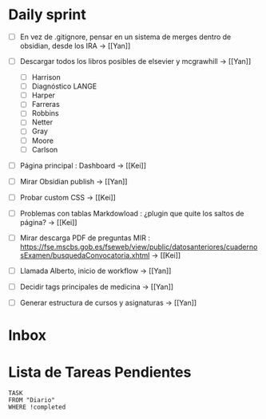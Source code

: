 
# Daily sprint
- [ ] En vez de .gitignore, pensar en un sistema de merges dentro de obsidian, desde los IRA -> [[Yan]] 
- [ ] Descargar todos los libros posibles de elsevier y mcgrawhill -> [[Yan]]
	- [ ] Harrison
	- [ ] Diagnóstico LANGE
	- [ ] Harper
	- [ ] Farreras
	- [ ] Robbins
	- [ ] Netter
	- [ ] Gray
	- [ ] Moore
	- [ ] Carlson
- [ ] Página principal : Dashboard -> [[Kei]]
- [ ] Mirar Obsidian publish -> [[Yan]]
- [ ] Probar custom CSS -> [[Kei]]
- [ ] Problemas con tablas Markdowload : ¿plugin que quite los saltos de página? -> [[Kei]]
- [ ] Mirar descarga PDF de preguntas MIR : https://fse.mscbs.gob.es/fseweb/view/public/datosanteriores/cuadernosExamen/busquedaConvocatoria.xhtml -> [[Kei]]
- [ ] Llamada Alberto, inicio de workflow -> [[Yan]]
- [ ] Decidir tags principales de medicina -> [[Yan]]
- [ ] Generar estructura de cursos y asignaturas -> [[Yan]]


# Inbox



# Lista de Tareas Pendientes

```dataview
TASK
FROM "Diario"
WHERE !completed
```

